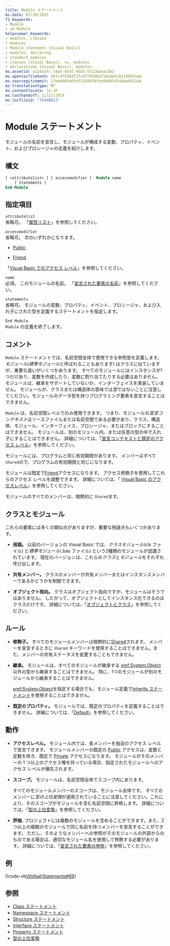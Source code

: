 ```yaml
---
title: Module ステートメント
ms.date: 07/20/2015
f1_keywords:
- Module
- vb.Module
helpviewer_keywords:
- modules, classes
- modules
- Module statement [Visual Basic]
- modules, declaring
- standard modules
- classes [Visual Basic], vs. modules
- declarations [Visual Basic], modules
ms.assetid: a1243afc-14a5-45df-95d5-51118aeac362
ms.openlocfilehash: 56fc4f9383f1fc4779358ef18a4e5c611d897eda
ms.sourcegitcommit: 17ee6605e01ef32506f8fdc686954244ba6911de
ms.translationtype: MT
ms.contentlocale: ja-JP
ms.lasthandoff: 11/22/2019
ms.locfileid: "74348013"
---
```

# <a name="module-statement"></a>Module ステートメント

モジュールの名前を宣言し、モジュールが構成する変数、プロパティ、イベント、およびプロシージャの定義を紹介します。

## <a name="syntax"></a>構文

```vb
[ <attributelist> ] [ accessmodifier ]  Module name
    [ statements ]
End Module
```

## <a name="parts"></a>指定項目

`attributelist`  
省略可。 「[属性リスト](../../../visual-basic/language-reference/statements/attribute-list.md)」を参照してください。

`accessmodifier`  
省略可。 次のいずれかになります。

- [Public](../../../visual-basic/language-reference/modifiers/public.md)

- [Friend](../../../visual-basic/language-reference/modifiers/friend.md)

「[Visual Basic でのアクセス レベル](../../../visual-basic/programming-guide/language-features/declared-elements/access-levels.md)」を参照してください。

`name`  
必須。 このモジュールの名前。 「[宣言された要素の名前](../../../visual-basic/programming-guide/language-features/declared-elements/declared-element-names.md)」を参照してください。

`statements`  
省略可。 モジュールの変数、プロパティ、イベント、プロシージャ、および入れ子にされた型を定義するステートメントを指定します。

`End Module`  
`Module` の定義を終了します。

## <a name="remarks"></a>コメント

`Module` ステートメントでは、名前空間全体で使用できる参照型を定義します。 *モジュール*(*標準モジュール*と呼ばれることもあります) はクラスに似ていますが、重要な違いがいくつかあります。 すべてのモジュールにはインスタンスが1つだけあり、変数を作成したり、変数に割り当てたりする必要はありません。 モジュールは、継承をサポートしていないか、インターフェイスを実装していません。 モジュールが、クラスまたは構造体の意味では*型*ではないことに注意してください。モジュールのデータ型を持つプログラミング要素を宣言することはできません。

`Module` は、名前空間レベルでのみ使用できます。 つまり、モジュールの*宣言コンテキスト*はソースファイルまたは名前空間である必要があり、クラス、構造体、モジュール、インターフェイス、プロシージャ、またはブロックにすることはできません。 モジュールは、別のモジュール内、または任意の型の中で入れ子にすることはできません。 詳細については、「[宣言コンテキストと既定のアクセス レベル](../../../visual-basic/language-reference/statements/declaration-contexts-and-default-access-levels.md)」を参照してください。

モジュールには、プログラムと同じ有効期間があります。 メンバーはすべて `Shared`ので、プログラムの有効期間と同じになります。

モジュールは既定で[Friend](../../../visual-basic/language-reference/modifiers/friend.md)アクセスになります。 アクセス修飾子を使用してこれらのアクセス レベルを調整できます。 詳細については、「 [Visual Basic のアクセスレベル](../../../visual-basic/programming-guide/language-features/declared-elements/access-levels.md)」を参照してください。

モジュールのすべてのメンバーは、暗黙的に `Shared`ます。

## <a name="classes-and-modules"></a>クラスとモジュール

これらの要素には多くの類似点がありますが、重要な相違点もいくつかあります。

- **用語。** 以前のバージョンの Visual Basic では、*クラスモジュール*(cls ファイル) と*標準モジュール*(.bas ファイル) という2種類のモジュールが認識されています。 現在のバージョンは、これらの*クラス*と*モジュール*をそれぞれ呼び出します。

- **共有メンバー。** クラスのメンバーが共有メンバーまたはインスタンスメンバーであるかどうかを制御できます。

- **オブジェクト指向。** クラスはオブジェクト指向ですが、モジュールはそうではありません。 したがって、オブジェクトとしてインスタンス化できるのはクラスだけです。 詳細については、「[オブジェクトとクラス](../../../visual-basic/programming-guide/language-features/objects-and-classes/index.md)」を参照してください。

## <a name="rules"></a>ルール

- **修飾子。** すべてのモジュールメンバーは暗黙的に[Shared](../../../visual-basic/language-reference/modifiers/shared.md)されます。 メンバーを宣言するときに `Shared` キーワードを使用することはできません。また、メンバーの共有ステータスを変更することもできません。

- **継承。** モジュールは、すべてのモジュールが継承する <xref:System.Object>以外の型から継承することはできません。 特に、1つのモジュールが別のモジュールから継承することはできません。

  <xref:System.Object>を指定する場合でも、モジュール定義で[Inherits ステートメント](../../../visual-basic/language-reference/statements/inherits-statement.md)を使用することはできません。

- **既定のプロパティ。** モジュールでは、既定のプロパティを定義することはできません。 詳細については、「[Default](../../../visual-basic/language-reference/modifiers/default.md)」を参照してください。

## <a name="behavior"></a>動作

- **アクセスレベル。** モジュール内では、各メンバーを独自のアクセス レベルで宣言できます。 モジュールメンバーの既定の [Public](../../../visual-basic/language-reference/modifiers/public.md) アクセスは、変数と定数を除き、既定で [Private](../../../visual-basic/language-reference/modifiers/private.md) アクセスになります。 モジュールがそのメンバーの 1 つ以上のアクセス権を持っている場合、指定されたモジュールへのアクセス レベルが優先されます。

- **スコープ。** モジュールは、名前空間全体でスコープ内にあります。

  すべてのモジュールメンバーのスコープは、モジュール全体です。 すべてのメンバーに*型の上位変換*が適用されていることに注意してください。これにより、そのスコープがモジュールを含む名前空間に昇格します。 詳細については、「[型の上位変換](../../../visual-basic/programming-guide/language-features/declared-elements/type-promotion.md)」を参照してください。

- **評価.** プロジェクトには複数のモジュールを含めることができます。また、2 つ以上の複数のモジュールで同じ名前を持つメンバーを宣言することができます。 ただし、そのようなメンバーへの参照がそのモジュールの外部からのものである場合は、適切なモジュール名を使用して修飾する必要があります。 詳細については、「[宣言された要素の参照](../../../visual-basic/programming-guide/language-features/declared-elements/references-to-declared-elements.md)」を参照してください。

## <a name="example"></a>例

[!code-vb[VbVbalrStatements#69](~/samples/snippets/visualbasic/VS_Snippets_VBCSharp/VbVbalrStatements/VB/Class1.vb#69)]

## <a name="see-also"></a>参照

- [Class ステートメント](../../../visual-basic/language-reference/statements/class-statement.md)
- [Namespace ステートメント](../../../visual-basic/language-reference/statements/namespace-statement.md)
- [Structure ステートメント](../../../visual-basic/language-reference/statements/structure-statement.md)
- [Interface ステートメント](../../../visual-basic/language-reference/statements/interface-statement.md)
- [Property ステートメント](../../../visual-basic/language-reference/statements/property-statement.md)
- [型の上位変換](../../../visual-basic/programming-guide/language-features/declared-elements/type-promotion.md)
